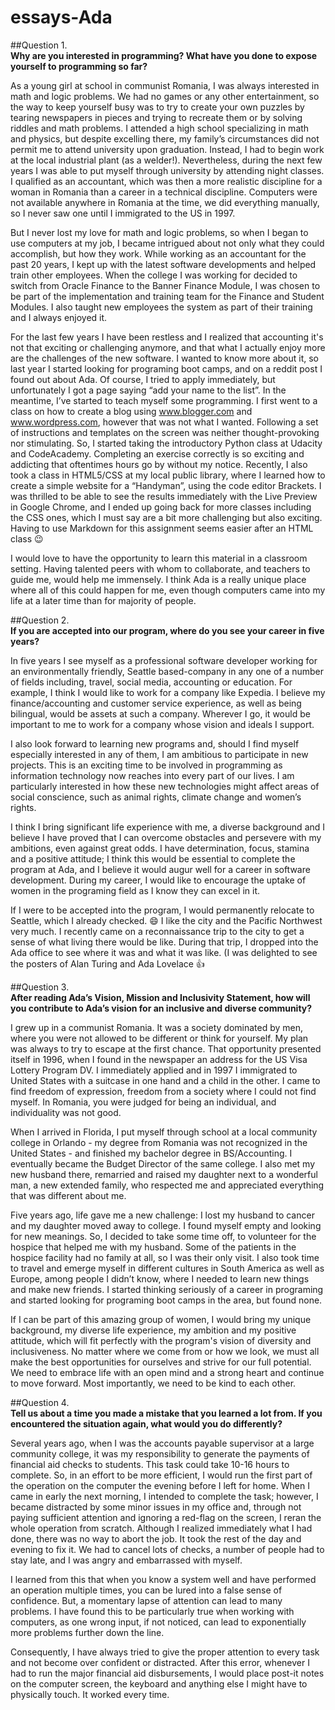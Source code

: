 # essays-Ada

##Question 1.	                  
**Why are you interested in programming? What have you done to expose yourself to programming so far?**        

As a young girl at school in communist Romania, I was always interested in math and logic problems. We had no games or any other entertainment, so the way to keep yourself busy was to try to create your own puzzles by tearing newspapers in pieces and trying to recreate them or by solving riddles and math problems. I attended a high school specializing in math and physics, but despite excelling there, my family’s circumstances did not permit me to attend university upon graduation. Instead, I had to begin work at the local industrial plant (as a welder!). Nevertheless, during the next few years I was able to put myself through university by attending night classes. I qualified as an accountant, which was then a more realistic discipline for a woman in Romania than a career in a technical discipline. Computers were not available anywhere in Romania at the time, we did everything manually, so I never saw one until I immigrated to the US in 1997. 

But I never lost my love for math and logic problems, so when I began to use computers at my job, I became intrigued about not only what they could accomplish, but how they work. While working as an accountant for the past 20 years, I kept up with the latest software developments and helped train other employees. When the college I was working for decided to switch from Oracle Finance to the Banner Finance Module, I was chosen to be part of the implementation and training team for the Finance and Student Modules. I also taught new employees the system as part of their training and I always enjoyed it. 

For the last few years I have been restless and I realized that accounting  it's not that exciting or challenging anymore, and that what I  actually enjoy more are the challenges of the new software. I wanted to know more about it, so last year I started looking for programing boot camps, and on a reddit post I found out about Ada. Of course, I tried to apply immediately, but unfortunately I got a page saying “add your name to the list”. 
In the meantime, I’ve started to teach myself some programming. I first went to a class on how to create a blog using www.blogger.com and www.wordpress.com, however that was not what I wanted. Following a set of instructions and templates on the screen was neither thought-provoking nor stimulating. 
So, I started taking the introductory Python class at Udacity and CodeAcademy. Completing an exercise correctly is so exciting and addicting that oftentimes hours go by without my notice. 
Recently, I also took a class in HTML5/CSS at my local public library, where I learned how to create a simple website for a “Handyman”, using the code editor Brackets. I was thrilled to be able to see the results immediately with the Live Preview in Google Chrome, and I ended up going back for more classes including the CSS ones, which I must say are a bit more challenging but also exciting. Having to use Markdown for this assignment seems easier after an HTML class :wink:

I would love to have the opportunity to learn this material in a classroom setting. Having talented peers with whom to collaborate, and teachers to guide me, would help me immensely. I think Ada is a really unique place where all of this could happen for me, even though computers came into my life at a later time than for majority of people.

##Question 2.          
**If you are accepted into our program, where do you see your career in five years?**

In five years I see myself as a professional software developer working for an environmentally friendly, Seattle based-company in any one of a number of fields including, travel, social media, accounting or education. For example, I think I would like to work for a company like Expedia. I believe my finance/accounting and customer service experience, as well as being bilingual, would  be assets at such a company. Wherever I go, it would be important to me to work for a company whose vision and ideals I support.

I also look forward to learning new programs and, should I find myself especially interested in any of them, I am ambitious to participate in new projects. This is an exciting time to be involved in programming as information technology now reaches into every part of our lives. I am particularly interested in how these new technologies might affect areas of social conscience, such as animal rights, climate change and women’s rights. 

I think I bring significant life experience with me, a diverse background and I believe I have proved that I can overcome obstacles and persevere with my ambitions, even against great odds. I have determination, focus, stamina and a positive attitude; I think this would be essential to complete the program at Ada, and I believe it would augur well for a career in software development. During my career, I would like to encourage the uptake of women in the programing field as I know they can excel in it.

If I were to be accepted into the program, I would permanently relocate to Seattle, which I already checked. :smile: I like the city and the Pacific Northwest very much. I recently came on a reconnaissance trip to the city to get a sense of what living there would be like. During that trip, I dropped into the Ada office to see where it was and what it was like. (I was delighted to see the posters of Alan Turing and Ada Lovelace :+1:

##Question 3.           
**After reading Ada’s Vision, Mission and Inclusivity Statement, how will you contribute to Ada’s vision for an inclusive and diverse community?**

I grew up in a communist Romania. It was a society dominated by men, where you were not allowed to be different or think for yourself. My plan was always to try to escape at the first chance. That opportunity presented itself in 1996, when I found in the newspaper an address for the US Visa Lottery Program DV. I immediately applied and in 1997 I immigrated to United States with a suitcase in one hand and a child in the other. I came to find freedom of expression, freedom from a society where I could not find myself. In Romania, you were judged for being an individual, and individuality was not good.
 
When I arrived in Florida, I put myself through school at a local community college in Orlando - my degree from Romania was not recognized in the United States - and finished my bachelor degree in BS/Accounting. I eventually became the Budget Director of the same college. I also met my new husband there, remarried and raised my daughter next to a wonderful man, a new extended family, who respected me and appreciated everything that was different about me.
 
Five years ago, life gave me a new challenge: I lost my husband to cancer and my daughter moved away to college. I found myself empty and looking for new meanings. So, I decided to take some time off, to volunteer for the hospice that helped me with my husband. Some of the patients in the hospice facility had no family at all, so I was their only visit. 
I also took time to travel and emerge myself in different cultures in South America as well as Europe, among people I didn’t know, where I needed to learn new things and make new friends. 
I started thinking seriously of a career in programing and started looking for programing boot camps in the area, but found none.

If I can be part of this amazing group of women, I would bring my unique background, my diverse life experience, my ambition and my positive attitude, which will fit perfectly with the program's vision of diversity and inclusiveness.  No matter where we come from or how we look, we must all make the best opportunities for ourselves and strive for our full potential. We need to embrace life with an open mind and a strong heart and continue to move forward. Most importantly, we need to be kind to each other. 

##Question 4.            
**Tell us about a time you made a mistake that you learned a lot from. If you encountered the situation again, what would you do differently?**

Several years ago, when I was the accounts payable supervisor at a large community college, it was my responsibility to generate the payments of financial aid checks to students. This task could take 10-16 hours to complete. So, in an effort to be more efficient, I would run the first part of the operation on the computer the evening before I left for home. When I came in early the next morning, I intended to complete the task; however, I became distracted by some minor issues in my office and, through not paying sufficient attention and ignoring a red-flag on the screen, I reran the whole operation from scratch. Although I realized immediately what I had done, there was no way to abort the job. It took the rest of the day and evening to fix it. We had to cancel lots of checks, a number of people had to stay late, and I was angry and embarrassed with myself.

I learned from this that when you know a system well and have performed an operation multiple times, you can be lured into a false sense of confidence. But, a momentary lapse of attention can lead to many problems. I have found this to be particularly true when working with computers, as one wrong input, if not noticed, can lead to exponentially more problems further down the line. 

Consequently, I have always tried to give the proper attention to every task and not become over confident or distracted. After this error, whenever I had to run the major financial aid disbursements, I would place post-it notes on the computer screen, the keyboard and anything else I might have to physically touch. It worked every time.




